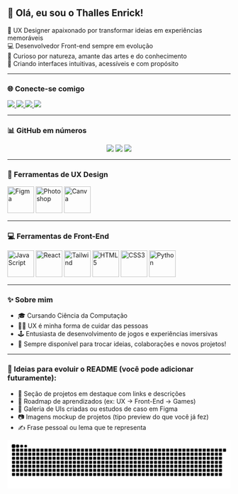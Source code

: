 ## 👋 Olá, eu sou o Thalles Enrick!

🎨 UX Designer apaixonado por transformar ideias em experiências memoráveis  
💻 Desenvolvedor Front-end sempre em evolução  
🧠 Curioso por natureza, amante das artes e do conhecimento  
🚀 Criando interfaces intuitivas, acessíveis e com propósito  

---

### 🌐 Conecte-se comigo

<div> 
  <a href="https://instagram.com/rafaballerini" target="_blank">
    <img src="https://img.shields.io/badge/-Instagram-%23E4405F?style=for-the-badge&logo=instagram&logoColor=white" />
  </a>
  <a href="https://discord.gg/wagxzStdcR" target="_blank">
    <img src="https://img.shields.io/badge/Discord-7289DA?style=for-the-badge&logo=discord&logoColor=white" />
  </a> 
  <a href="mailto:contatorafaballerini@gmail.com" target="_blank">
    <img src="https://img.shields.io/badge/-Gmail-%23333?style=for-the-badge&logo=gmail&logoColor=white" />
  </a>
  <a href="https://www.linkedin.com/in/rafaella-ballerini-45875016a" target="_blank">
    <img src="https://img.shields.io/badge/-LinkedIn-%230077B5?style=for-the-badge&logo=linkedin&logoColor=white" />
  </a> 
</div>

---

### 📊 GitHub em números

<div align="center">
  <img height="180em" src="https://github-readme-stats.vercel.app/api?username=thallesenrick&show_icons=true&theme=dracula&count_private=true&hide_rank=true"/>
  <img height="180em" src="https://github-readme-stats.vercel.app/api/top-langs/?username=thallesenrick&layout=compact&theme=dracula"/>
  <img height="180em" src="https://streak-stats.demolab.com?user=thallesenrick&theme=dracula&date_format=M%20j%5B%2C%20Y%5D"/>
</div>

---

### 🧰 Ferramentas de UX Design

<div style="display: inline_block">
  <img src="https://cdn.jsdelivr.net/gh/devicons/devicon/icons/figma/figma-original.svg" height="60" width="60" title="Figma"/>
  <img src="https://cdn.jsdelivr.net/gh/devicons/devicon/icons/photoshop/photoshop-plain.svg" height="60" width="60" title="Photoshop"/>
  <img src="https://cdn.jsdelivr.net/gh/devicons/devicon/icons/canva/canva-original.svg" height="60" width="60" title="Canva"/>
</div>

---

### 💻 Ferramentas de Front-End

<div style="display: inline_block">
  <img src="https://cdn.jsdelivr.net/gh/devicons/devicon/icons/javascript/javascript-original.svg" height="60" width="60" title="JavaScript"/>
  <img src="https://cdn.jsdelivr.net/gh/devicons/devicon/icons/react/react-original.svg" height="60" width="60" title="React"/>
  <img src="https://cdn.jsdelivr.net/gh/devicons/devicon/icons/tailwindcss/tailwindcss-plain.svg" height="60" width="60" title="Tailwind"/>
  <img src="https://cdn.jsdelivr.net/gh/devicons/devicon/icons/html5/html5-original.svg" height="60" width="60" title="HTML5"/>
  <img src="https://cdn.jsdelivr.net/gh/devicons/devicon/icons/css3/css3-original.svg" height="60" width="60" title="CSS3"/>
  <img src="https://cdn.jsdelivr.net/gh/devicons/devicon/icons/python/python-original.svg" height="60" width="60" title="Python"/>
</div>

---

### ✨ Sobre mim

- 🎓 Cursando Ciência da Computação  
- 🧑‍🎨 UX é minha forma de cuidar das pessoas  
- 🕹️ Entusiasta de desenvolvimento de jogos e experiências imersivas  
- 💬 Sempre disponível para trocar ideias, colaborações e novos projetos!

---

### 🧠 Ideias para evoluir o README (você pode adicionar futuramente):

- 📌 Seção de projetos em destaque com links e descrições
- 🎯 Roadmap de aprendizados (ex: UX → Front-End → Games)
- 🧩 Galeria de UIs criadas ou estudos de caso em Figma
- 📷 Imagens mockup de projetos (tipo preview do que você já fez)
- ✍️ Frase pessoal ou lema que te representa

<picture>
  <source media="(prefers-color-scheme: dark)" srcset="https://raw.githubusercontent.com/thallesenrick/thallesenrick/output/github-contribution-grid-snake-dark.svg">
 
  <img alt="github contribution grid snake animation" src="https://raw.githubusercontent.com/thallesenrick/thallesenrick/output/github-contribution-grid-snake.svg">
</picture>

